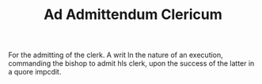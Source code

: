 ---
title: Ad Admittendum Clericum
permalink: "/definitions/ad-admittendum-clericum.html"
body: For the admitting of the clerk. A writ ln the nature of an execution, commanding
  the bishop to admit hls clerk, upon the success of the latter in a quore impcdit.
published_at: '2018-07-07'
layout: post
---